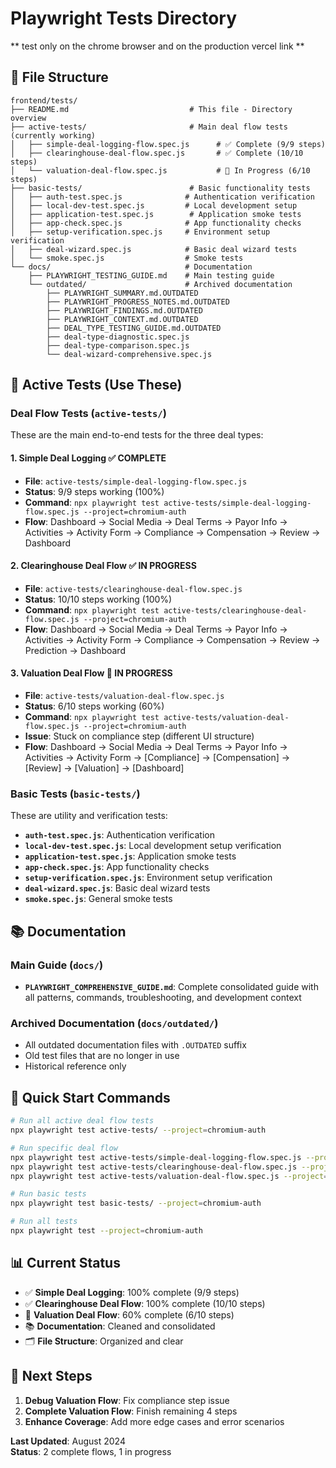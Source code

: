 # Playwright Tests Directory

** test only on the chrome browser and on the production vercel link **

## 📁 **File Structure**

```
frontend/tests/
├── README.md                           # This file - Directory overview
├── active-tests/                       # Main deal flow tests (currently working)
│   ├── simple-deal-logging-flow.spec.js      # ✅ Complete (9/9 steps)
│   ├── clearinghouse-deal-flow.spec.js       # ✅ Complete (10/10 steps)
│   └── valuation-deal-flow.spec.js           # 🔄 In Progress (6/10 steps)
├── basic-tests/                        # Basic functionality tests
│   ├── auth-test.spec.js              # Authentication verification
│   ├── local-dev-test.spec.js         # Local development setup
│   ├── application-test.spec.js        # Application smoke tests
│   ├── app-check.spec.js              # App functionality checks
│   ├── setup-verification.spec.js     # Environment setup verification
│   ├── deal-wizard.spec.js            # Basic deal wizard tests
│   └── smoke.spec.js                  # Smoke tests
└── docs/                              # Documentation
    ├── PLAYWRIGHT_TESTING_GUIDE.md    # Main testing guide
    └── outdated/                      # Archived documentation
        ├── PLAYWRIGHT_SUMMARY.md.OUTDATED
        ├── PLAYWRIGHT_PROGRESS_NOTES.md.OUTDATED
        ├── PLAYWRIGHT_FINDINGS.md.OUTDATED
        ├── PLAYWRIGHT_CONTEXT.md.OUTDATED
        ├── DEAL_TYPE_TESTING_GUIDE.md.OUTDATED
        ├── deal-type-diagnostic.spec.js
        ├── deal-type-comparison.spec.js
        └── deal-wizard-comprehensive.spec.js
```

## 🎯 **Active Tests (Use These)**

### **Deal Flow Tests** (`active-tests/`)
These are the main end-to-end tests for the three deal types:

#### **1. Simple Deal Logging** ✅ **COMPLETE**
- **File**: `active-tests/simple-deal-logging-flow.spec.js`
- **Status**: 9/9 steps working (100%)
- **Command**: `npx playwright test active-tests/simple-deal-logging-flow.spec.js --project=chromium-auth`
- **Flow**: Dashboard → Social Media → Deal Terms → Payor Info → Activities → Activity Form → Compliance → Compensation → Review → Dashboard

#### **2. Clearinghouse Deal Flow** ✅ **IN PROGRESS**
- **File**: `active-tests/clearinghouse-deal-flow.spec.js`
- **Status**: 10/10 steps working (100%)
- **Command**: `npx playwright test active-tests/clearinghouse-deal-flow.spec.js --project=chromium-auth`
- **Flow**: Dashboard → Social Media → Deal Terms → Payor Info → Activities → Activity Form → Compliance → Compensation → Review → Prediction → Dashboard

#### **3. Valuation Deal Flow** 🔄 **IN PROGRESS**
- **File**: `active-tests/valuation-deal-flow.spec.js`
- **Status**: 6/10 steps working (60%)
- **Command**: `npx playwright test active-tests/valuation-deal-flow.spec.js --project=chromium-auth`
- **Issue**: Stuck on compliance step (different UI structure)
- **Flow**: Dashboard → Social Media → Deal Terms → Payor Info → Activities → Activity Form → [Compliance] → [Compensation] → [Review] → [Valuation] → [Dashboard]

### **Basic Tests** (`basic-tests/`)
These are utility and verification tests:

- **`auth-test.spec.js`**: Authentication verification
- **`local-dev-test.spec.js`**: Local development setup verification
- **`application-test.spec.js`**: Application smoke tests
- **`app-check.spec.js`**: App functionality checks
- **`setup-verification.spec.js`**: Environment setup verification
- **`deal-wizard.spec.js`**: Basic deal wizard tests
- **`smoke.spec.js`**: General smoke tests

## 📚 **Documentation**

### **Main Guide** (`docs/`)
- **`PLAYWRIGHT_COMPREHENSIVE_GUIDE.md`**: Complete consolidated guide with all patterns, commands, troubleshooting, and development context

### **Archived Documentation** (`docs/outdated/`)
- All outdated documentation files with `.OUTDATED` suffix
- Old test files that are no longer in use
- Historical reference only

## 🚀 **Quick Start Commands**

```bash
# Run all active deal flow tests
npx playwright test active-tests/ --project=chromium-auth

# Run specific deal flow
npx playwright test active-tests/simple-deal-logging-flow.spec.js --project=chromium-auth
npx playwright test active-tests/clearinghouse-deal-flow.spec.js --project=chromium-auth
npx playwright test active-tests/valuation-deal-flow.spec.js --project=chromium-auth

# Run basic tests
npx playwright test basic-tests/ --project=chromium-auth

# Run all tests
npx playwright test --project=chromium-auth
```

## 📊 **Current Status**

- ✅ **Simple Deal Logging**: 100% complete (9/9 steps)
- ✅ **Clearinghouse Deal Flow**: 100% complete (10/10 steps)
- 🔄 **Valuation Deal Flow**: 60% complete (6/10 steps)
- 📚 **Documentation**: Cleaned and consolidated
- 🗂️ **File Structure**: Organized and clear

## 🎯 **Next Steps**

1. **Debug Valuation Flow**: Fix compliance step issue
2. **Complete Valuation Flow**: Finish remaining 4 steps
3. **Enhance Coverage**: Add more edge cases and error scenarios

**Last Updated**: August 2024  
**Status**: 2 complete flows, 1 in progress 